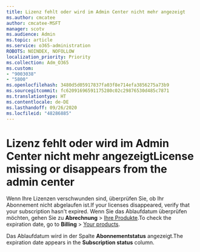 ```yaml
---
title: Lizenz fehlt oder wird im Admin Center nicht mehr angezeigt
ms.author: cmcatee
author: cmcatee-MSFT
manager: scotv
ms.audience: Admin
ms.topic: article
ms.service: o365-administration
ROBOTS: NOINDEX, NOFOLLOW
localization_priority: Priority
ms.collection: Adm_O365
ms.custom:
- "9003038"
- "5800"
ms.openlocfilehash: 3480d5d05917837fa03f8e714efa3856275a73b9
ms.sourcegitcommit: fc62091696591175280c02c29876530d485c7871
ms.translationtype: HT
ms.contentlocale: de-DE
ms.lasthandoff: 09/26/2020
ms.locfileid: "48286885"
---
```

# <a name="license-missing-or-disappears-from-the-admin-center"></a><span data-ttu-id="f7715-102">Lizenz fehlt oder wird im Admin Center nicht mehr angezeigt</span><span class="sxs-lookup"><span data-stu-id="f7715-102">License missing or disappears from the admin center</span></span>

<span data-ttu-id="f7715-103">Wenn Ihre Lizenzen verschwunden sind, überprüfen Sie, ob Ihr Abonnement nicht abgelaufen ist.</span><span class="sxs-lookup"><span data-stu-id="f7715-103">If your licenses disappeared, verify that your subscription hasn't expired.</span></span> <span data-ttu-id="f7715-104">Wenn Sie das Ablaufdatum überprüfen möchten, gehen Sie zu **Abrechnung** > [Ihre Produkte](https://go.microsoft.com/fwlink/p/?linkid=842054).</span><span class="sxs-lookup"><span data-stu-id="f7715-104">To check the expiration date, go to **Billing** > [Your products](https://go.microsoft.com/fwlink/p/?linkid=842054).</span></span>

<span data-ttu-id="f7715-105">Das Ablaufdatum wird in der Spalte **Abonnementstatus** angezeigt.</span><span class="sxs-lookup"><span data-stu-id="f7715-105">The expiration date appears in the **Subscription status** column.</span></span>